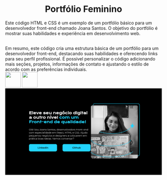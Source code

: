 <h1 align="center">Portfólio Feminino</h1>
Este código HTML e CSS é um exemplo de um portfólio básico para um desenvolvedor front-end chamado Joana Santos. O objetivo do portfólio é mostrar suas habilidades e experiência em desenvolvimento web.
<br><br>

Em resumo, este código cria uma estrutura básica de um portfólio para um desenvolvedor front-end, destacando suas habilidades e oferecendo links para seu perfil profissional. É possível personalizar o código adicionando mais seções, projetos, informações de contato e ajustando o estilo de acordo com as preferências individuais.
<br>
<img src="https://cdn.jsdelivr.net/gh/devicons/devicon/icons/html5/html5-original-wordmark.svg" width="50" height="50" />         <img src="https://cdn.jsdelivr.net/gh/devicons/devicon/icons/css3/css3-original-wordmark.svg" width="50" height="50"/>
<br>
<img src="site.png"/>

